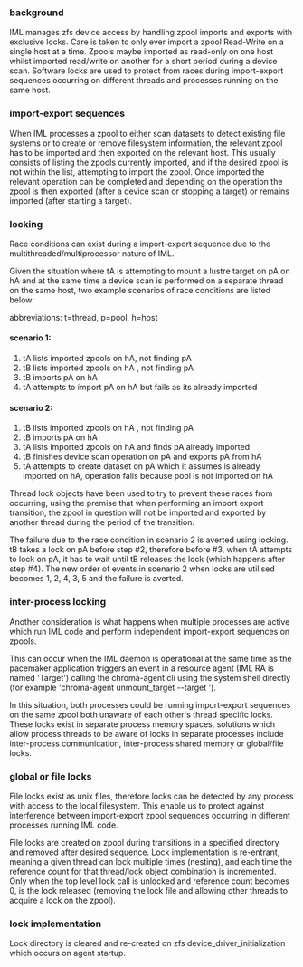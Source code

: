 ### background

IML manages zfs device access by handling zpool imports and exports with exclusive locks.
Care is taken to only ever import a zpool Read-Write on a single host at a time.
Zpools maybe imported as read-only on one host whilst imported read/write on another for a short period during a device scan.
Software locks are used to protect from races during import-export sequences occurring on different threads and processes running on the same host.

### import-export sequences

When IML processes a zpool to either scan datasets to detect existing file systems or to create or remove filesystem information, the relevant zpool has to be imported and then exported on the relevant host.
This usually consists of listing the zpools currently imported, and if the desired zpool is not within the list, attempting to import the zpool. Once imported the relevant operation can be completed and depending on the operation the zpool is then exported (after a device scan or stopping a target) or remains imported (after starting a target).

### locking

Race conditions can exist during a import-export sequence due to the multithreaded/multiprocessor nature of IML. 

Given the situation where tA is attempting to mount a lustre target on pA on hA and at the same time a device scan is performed on a separate thread on the same host, two example scenarios of race conditions are listed below:

abbreviations: t=thread, p=pool, h=host

#### scenario 1:
1. tA lists imported zpools on hA, not finding pA
2. tB lists imported zpools on hA , not finding pA
3. tB imports pA on hA
4. tA attempts to import pA on hA but fails as its already imported

#### scenario 2:
1. tB lists imported zpools on hA , not finding pA
2. tB imports pA on hA
3. tA lists imported zpools on hA and finds pA already imported
4. tB finishes device scan operation on pA and exports pA from hA
5. tA attempts to create dataset on pA which it assumes is already imported on hA, operation fails because pool is not imported on hA 
 
Thread lock objects have been used to try to prevent these races from occurring, using the premise that when performing an import export transition, the zpool in question will not be imported and exported by another thread during the period of the transition.

The failure due to the race condition in scenario 2 is averted using locking. tB takes a lock on pA before step #2, therefore before #3, when tA attempts to lock on pA, it has to wait until tB releases the lock (which happens after step #4). The new order of events in scenario 2 when locks are utilised becomes 1, 2, 4, 3, 5 and the failure is averted.

###  inter-process locking

Another consideration is what happens when multiple processes are active which run IML code and perform independent import-export sequences on zpools.

This can occur when the IML daemon is operational at the same time as the pacemaker application triggers an event in a resource agent (IML RA is named 'Target') calling the chroma-agent cli using the system shell directly (for example 'chroma-agent unmount_target --target <uuid>').

In this situation, both processes could be running import-export sequences on the same zpool both unaware of each other's thread specific locks. These locks exist in separate process memory spaces, solutions which allow process threads to be aware of locks in separate processes include inter-process communication, inter-process shared memory or global/file locks.

### global or file locks

File locks exist as unix files, therefore locks can be detected by any process with access to the local filesystem. This enable us to protect against interference between import-export zpool sequences occurring in different processes running IML code.

File locks are created on zpool during transitions in a specified directory and removed after desired sequence. Lock implementation is re-entrant, meaning a given thread can lock multiple times (nesting), and each time the reference count for that thread/lock object combination is incremented. Only when the top level lock call is unlocked and reference count becomes 0, is the lock released (removing the lock file and allowing other threads to acquire a lock on the zpool).

### lock implementation

Lock directory is cleared and re-created on zfs device_driver_initialization which occurs on agent startup.

